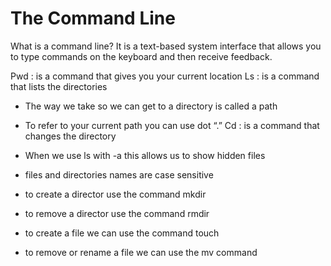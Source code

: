 # The Command Line

What is a command line?
It is a text-based system interface that allows you to type commands on the keyboard and then receive feedback.

Pwd : is a command that gives you your current location
Ls : is a command that lists the directories 

-	The way we take so we can get to a directory is called a path
-	To refer to your current path you can use dot “.”
Cd : is a command that changes the directory

- When we use ls with -a this allows us to show hidden files

- files and directories names are case sensitive 
- to create a director use the command mkdir
- to remove a director use the command rmdir
- to create a file we can use the command touch
- to remove or rename a file we can use the mv command
